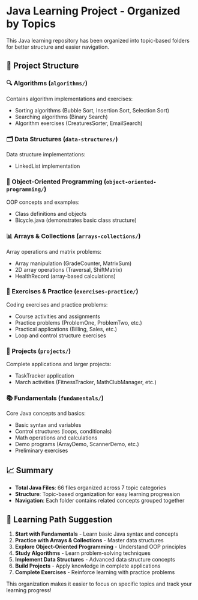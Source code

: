 # Java Learning Project - Organized by Topics

This Java learning repository has been organized into topic-based folders for better structure and easier navigation.

## 📁 Project Structure

### **🔍 Algorithms** (`algorithms/`)
Contains algorithm implementations and exercises:
- Sorting algorithms (Bubble Sort, Insertion Sort, Selection Sort)
- Searching algorithms (Binary Search)
- Algorithm exercises (CreaturesSorter, EmailSearch)

### **🗂️ Data Structures** (`data-structures/`)
Data structure implementations:
- LinkedList implementation

### **🎯 Object-Oriented Programming** (`object-oriented-programming/`)
OOP concepts and examples:
- Class definitions and objects
- Bicycle.java (demonstrates basic class structure)

### **📊 Arrays & Collections** (`arrays-collections/`)
Array operations and matrix problems:
- Array manipulation (GradeCounter, MatrixSum)
- 2D array operations (Traversal, ShiftMatrix)
- HealthRecord (array-based calculations)

### **💪 Exercises & Practice** (`exercises-practice/`)
Coding exercises and practice problems:
- Course activities and assignments
- Practice problems (ProblemOne, ProblemTwo, etc.)
- Practical applications (Billing, Sales, etc.)
- Loop and control structure exercises

### **🚀 Projects** (`projects/`)
Complete applications and larger projects:
- TaskTracker application
- March activities (FitnessTracker, MathClubManager, etc.)

### **📚 Fundamentals** (`fundamentals/`)
Core Java concepts and basics:
- Basic syntax and variables
- Control structures (loops, conditionals)
- Math operations and calculations
- Demo programs (ArrayDemo, ScannerDemo, etc.)
- Preliminary exercises

## 📈 Summary

- **Total Java Files**: 66 files organized across 7 topic categories
- **Structure**: Topic-based organization for easy learning progression
- **Navigation**: Each folder contains related concepts grouped together

## 🎯 Learning Path Suggestion

1. **Start with Fundamentals** - Learn basic Java syntax and concepts
2. **Practice with Arrays & Collections** - Master data structures
3. **Explore Object-Oriented Programming** - Understand OOP principles
4. **Study Algorithms** - Learn problem-solving techniques
5. **Implement Data Structures** - Advanced data structure concepts
6. **Build Projects** - Apply knowledge in complete applications
7. **Complete Exercises** - Reinforce learning with practice problems

This organization makes it easier to focus on specific topics and track your learning progress!
